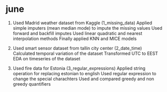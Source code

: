 # june

1.	Used Madrid weather dataset from Kaggle (1_missing_data)
Applied simple imputers (mean median mode) to impute the missing values
Used forward and backfill imputes
Used linear quadratic and nearest interpolation methods
Finally applied KNN and MICE models 

2.	Used smart sensor dataset from tallin city center (2_date_time)
Calculated temporal variation of the dataset
Transformed UTC to EEST 
EDA on timeseries of the dataset

3.	Used fire data for Estonia (3_regular_expressions)
Applied string operation for replacing estonian to english
Used regular expression to change the special charachters
Used and compared greedy and non greedy quantifiers
